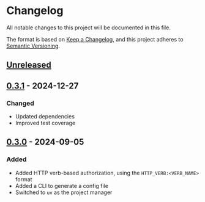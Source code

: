 # Changelog

All notable changes to this project will be documented in this file.

The format is based on [Keep a Changelog](https://keepachangelog.com/en/1.1.0/),
and this project adheres to [Semantic Versioning](https://semver.org/spec/v2.0.0.html).

## [Unreleased]

## [0.3.1] - 2024-12-27

### Changed

- Updated dependencies
- Improved test coverage

## [0.3.0] - 2024-09-05

### Added

- Added HTTP verb-based authorization, using the `HTTP_VERB:<VERB_NAME>` format
- Added a CLI to generate a config file
- Switched to `uv` as the project manager

[unreleased]: https://github.com/syseleven/fastapi-bearer-authzn/compare/0.3.1...HEAD
[0.3.1]: https://github.com/syseleven/fastapi-bearer-authzn/releases/tag/0.3.1
[0.3.0]: https://github.com/syseleven/fastapi-bearer-authzn/releases/tag/0.3.0
[0.2.2]: https://github.com/syseleven/fastapi-bearer-authzn/releases/tag/0.2.2

